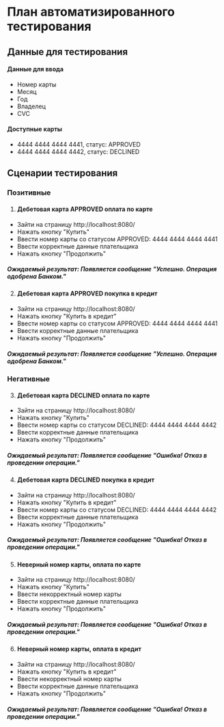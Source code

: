 # **План автоматизированного тестирования**

## Данные для тестирования
#### Данные для ввода
* Номер карты
* Месяц
* Год
* Владелец
* CVC

#### Доступные карты
* 4444 4444 4444 4441, статус: APPROVED
* 4444 4444 4444 4442, статус: DECLINED

## Сценарии тестирования
### Позитивные
1. #### Дебетовая карта APPROVED оплата по карте
* Зайти на страницу http://localhost:8080/
* Нажать кнопку "Купить"
* Ввести номер карты со статусом APPROVED: 4444 4444 4444 4441
* Ввести корректные данные плательщика
* Нажать кнопку "Продолжить"

##### Ожидаемый результат: Появляется сообщение "Успешно. Операция одобрена Банком."
2. #### Дебетовая карта APPROVED покупка в кредит
* Зайти на страницу http://localhost:8080/
* Нажать кнопку "Купить в кредит"
* Ввести номер карты со статусом APPROVED: 4444 4444 4444 4441
* Ввести корректные данные плательщика
* Нажать кнопку "Продолжить"

##### Ожидаемый результат: Появляется сообщение "Успешно. Операция одобрена Банком."
### Негативные

3. #### Дебетовая карта DECLINED оплата по карте
* Зайти на страницу http://localhost:8080/
* Нажать кнопку "Купить"
* Ввести номер карты со статусом DECLINED: 4444 4444 4444 4442
* Ввести корректные данные плательщика
* Нажать кнопку "Продолжить"

##### Ожидаемый результат: Появляется сообщение "Ошибка! Отказ в проведении операции."

4. #### Дебетовая карта DECLINED покупка в кредит
* Зайти на страницу http://localhost:8080/
* Нажать кнопку "Купить в кредит"
* Ввести номер карты со статусом DECLINED: 4444 4444 4444 4442
* Ввести корректные данные плательщика
* Нажать кнопку "Продолжить"

##### Ожидаемый результат: Появляется сообщение "Ошибка! Отказ в проведении операции."

5. #### Неверный номер карты, оплата по карте
* Зайти на страницу http://localhost:8080/
* Нажать кнопку "Купить"
* Ввести некорректный номер карты
* Ввести корректные данные плательщика
* Нажать кнопку "Продолжить"

##### Ожидаемый результат: Появляется сообщение "Ошибка! Отказ в проведении операции."

6. #### Неверный номер карты, оплата в кредит
* Зайти на страницу http://localhost:8080/
* Нажать кнопку "Купить в кредит"
* Ввести некорректный номер карты
* Ввести корректные данные плательщика
* Нажать кнопку "Продолжить"

##### Ожидаемый результат: Появляется сообщение "Ошибка! Отказ в проведении операции."
